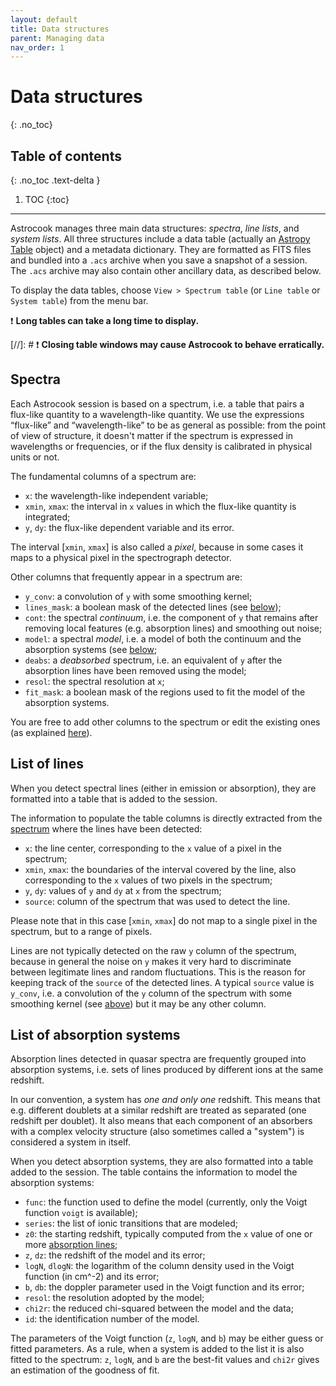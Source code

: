 ```yaml
---
layout: default
title: Data structures
parent: Managing data
nav_order: 1
---
```


# Data structures
{: .no_toc}

## Table of contents
{: .no_toc .text-delta }

1. TOC
{:toc}
---

Astrocook manages three main data structures: *spectra*, *line lists*, and *system lists*. All three structures include a data table (actually an [Astropy Table](https://docs.astropy.org/en/stable/table/) object) and a metadata dictionary. They are formatted as FITS files and bundled into a `.acs` archive when you save a snapshot of a session. The `.acs` archive may also contain other ancillary data, as described below.

To display the data tables, choose `View > Spectrum table` (or `Line table` or `System table`) from the menu bar.

❗️ **Long tables can take a long time to display.**

[//]: # ❗️ **Closing table windows may cause Astrocook to behave erratically.**

## Spectra

Each Astrocook session is based on a spectrum, i.e. a table that pairs a flux-like quantity to a wavelength-like quantity. We use the expressions “flux-like” and “wavelength-like” to be as general as possible: from the point of view of structure, it doesn't matter if the spectrum is expressed in wavelengths or frequencies, or if the flux density is calibrated in physical units or not.

The fundamental columns of a spectrum are:
- `x`: the wavelength-like independent variable;
- `xmin`, `xmax`: the interval in `x` values in which the flux-like quantity is integrated;
- `y`, `dy`: the flux-like dependent variable and its error.

The interval [`xmin`, `xmax`] is also called a *pixel*, because in some cases it maps to a physical pixel in the spectrograph detector.

Other columns that frequently appear in a spectrum are:
- `y_conv`: a convolution of `y` with some smoothing kernel;
- `lines_mask`: a boolean mask of the detected lines (see [below](structures.md#list-of-lines));
- `cont`: the spectral *continuum*, i.e. the component of `y` that remains after removing local features (e.g. absorption lines) and smoothing out noise;
- `model`: a spectral *model*, i.e. a model of both the continuum and the absorption systems (see [below](structures.md#list-of-absorption-systems);
- `deabs`: a *deabsorbed* spectrum, i.e. an equivalent of `y` after the absorption lines have been removed using the model;
- `resol`: the spectral resolution at `x`;
- `fit_mask`: a boolean mask of the regions used to fit the model of the absorption systems.  

You are free to add other columns to the spectrum or edit the existing ones (as explained [here](tables.md)).

## List of lines

When you detect spectral lines (either in emission or absorption), they are formatted into a table that is added to the session.

The information to populate the table columns is directly extracted from the [spectrum](structures.md#spectra) where the lines have been detected:
- `x`: the line center, corresponding to the `x` value of a pixel in the spectrum;
- `xmin`, `xmax`: the boundaries of the interval covered by the line, also corresponding to the `x` values of two pixels in the spectrum;
- `y`, `dy`: values of `y` and `dy` at `x` from the spectrum;
- `source`: column of the spectrum that was used to detect the line.

Please note that in this case [`xmin`, `xmax`] do not map to a single pixel in the spectrum, but to a range of pixels.

Lines are not typically detected on the raw `y` column of the spectrum, because in general the noise on `y` makes it very hard to discriminate between legitimate lines and random fluctuations. This is the reason for keeping track of the `source` of the detected lines. A typical `source` value is `y_conv`, i.e. a convolution of the `y` column of the spectrum with some smoothing kernel (see [above](structures.md#spectra)) but it may be any other column.

## List of absorption systems

Absorption lines detected in quasar spectra are frequently grouped into absorption systems, i.e. sets of lines produced by different ions at the same redshift.

In our convention, a system has *one and only one* redshift. This means that e.g. different doublets at a similar redshift are treated as separated (one redshift per doublet). It also means that each component of an absorbers with a complex velocity structure (also sometimes called a "system") is considered a system in itself.

When you detect absorption systems, they are also formatted into a table added to the session. The table contains the information to model the absorption systems:
- `func`: the function used to define the model (currently, only the Voigt function `voigt` is available);
- `series`: the list of ionic transitions that are modeled;
- `z0`: the starting redshift, typically computed from the `x` value of one or more [absorption lines](structures.md#list-of-lines);
- `z`, `dz`: the redshift of the model and its error;
- `logN`, `dlogN`: the logarithm of the column density used in the Voigt function (in cm^-2) and its error;
- `b`, `db`: the doppler parameter used in the Voigt function and its error;
- `resol`: the resolution adopted by the model;
- `chi2r`: the reduced chi-squared between the model and the data;
- `id`: the identification number of the model.

The parameters of the Voigt function (`z`, `logN`, and `b`) may be either guess or fitted parameters. As a rule, when a system is added to the list it is also fitted to the spectrum: `z`, `logN`, and `b` are the best-fit values and `chi2r` gives an estimation of the goodness of fit.
